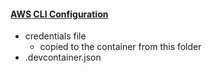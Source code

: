 #### [AWS CLI Configuration](https://docs.aws.amazon.com/cli/latest/userguide/cli-configure-quickstart.html)
- credentials file 
  - copied to the container from this folder
- .devcontainer.json
